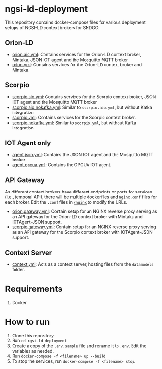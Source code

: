 # ngsi-ld-deployment
This repository contains docker-compose files for various deployment setups of NGSI-LD context brokers for SNDGO.

## Orion-LD
- [orion.aio.yml](./orion.aio.yml): Contains services for the Orion-LD context broker, Mintaka, JSON IOT agent and the Mosquitto MQTT broker
- [orion.yml](./orion.yml): Contains services for the Orion-LD context broker and Mintaka.

## Scorpio
- [scorpio.aio.yml](./scorpio.aio.yml): Contains services for the Scorpio context broker, JSON IOT agent and the Mosquitto MQTT broker
- [scorpio.aio.nokafka.yml](./scorpio.aio.nokafka.yml): Similar to `scorpio.aio.yml`, but without Kafka integration
- [scorpio.yml](./scorpio.yml): Contains services for the Scorpio context broker.
- [scorpio.nokafka.yml](./scorpio.nokafka.yml): Similar to `scorpio.yml`, but without Kafka integration

## IOT Agent only
- [agent.json.yml](./agent.json.yml): Contains the JSON IOT agent and the Mosquitto MQTT broker
- [agent.opcua.yml](./agent.opcua.yml): Contains the OPCUA IOT agent.

## API Gateway
As different context brokers have different endpoints or ports for services (i.e., temporal API), there will be multiple dockerfiles and `nginx.conf` files for each broker. Edit the `.conf` files in [`/nginx`](./nginx) to modify the URLs.
- [orion.gateway.yml](./orion.gateway.yml): Contain setup for an NGINX reverse proxy serving as an API gateway for the Orion-LD context broker with Mintaka and IOTAgent-JSON support. 
- [scorpio.gateway.yml](./scorpio.gateway.yml): Contain setup for an NGINX reverse proxy serving as an API gateway for the Scorpio context broker with IOTAgent-JSON support. 

## Context Server
- [context.yml](./context.yml): Acts as a context server, hosting files from the `datamodels` folder.


# Requirements
1. Docker

# How to run
1. Clone this repository
2. Run `cd ngsi-ld-deployment`
3. Create a copy of the `.env.sample` file and rename it to `.env`. Edit the variables as needed.
4. Run `docker-compose -f <filename> up --build`
5. To stop the services, run `docker-compose -f <filename> stop`.